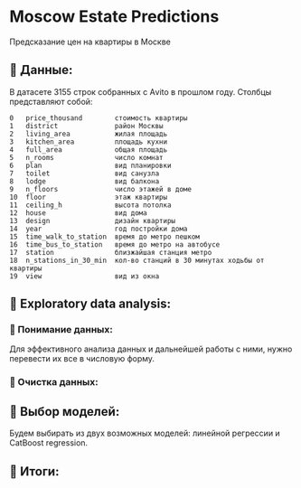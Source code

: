 # Moscow Estate Predictions
Предсказание цен на квартиры в Москве
## 📑 Данные:
В датасете 3155 строк собранных с Аvito в прошлом году. Столбцы представляют собой:
 ```
 0   price_thousand        стоимость квартиры
 1   district              район Москвы
 2   living_area           жилая площадь
 3   kitchen_area          площадь кухни
 4   full_area             общая площадь
 5   n_rooms               число комнат
 6   plan                  вид планировки
 7   toilet                вид санузла
 8   lodge                 вид балкона
 9   n_floors              число этажей в доме
 10  floor                 этаж квартиры
 11  ceiling_h             высота потолка
 12  house                 вид дома
 13  design                дизайн квартиры
 14  year                  год постройки дома
 15  time_walk_to_station  время до метро пешком
 16  time_bus_to_station   время до метро на автобусе
 17  station               близжайшая станция метро
 18  n_stations_in_30_min  кол-во станций в 30 минутах ходьбы от квартиры
 19  view                  вид из окна
 ```
## 🤔 Exploratory data analysis:
### 📑 Понимание данных:
Для эффективного анализа данных и дальнейшей работы с ними, нужно перевести их все в числовую форму.
### 📑 Очистка данных:
## 📐 Выбор моделей:
Будем выбирать из двух возможных моделей: линейной регрессии и CatBoost regression.
## 📑 Итоги:
